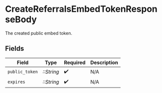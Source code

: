 # CreateReferralsEmbedTokenResponseBody

The created public embed token.


## Fields

| Field              | Type               | Required           | Description        |
| ------------------ | ------------------ | ------------------ | ------------------ |
| `public_token`     | *::String*         | :heavy_check_mark: | N/A                |
| `expires`          | *::String*         | :heavy_check_mark: | N/A                |